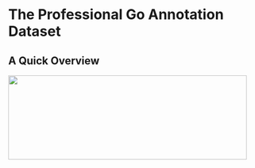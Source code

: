 # The Professional Go Annotation Dataset

## A Quick Overview 
<img align="left" width="480" height="170" src="https://github.com/yifangao112/PAGE/blob/master/assets/PAGE.png">